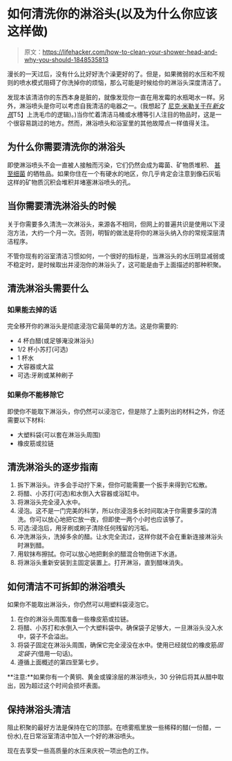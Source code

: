 # 如何清洗你的淋浴头(以及为什么你应该这样做)

> 原文：<https://lifehacker.com/how-to-clean-your-shower-head-and-why-you-should-1848535813>

漫长的一天过后，没有什么比好好洗个澡更好的了。但是，如果微弱的水压和不规则的喷水模式阻碍了你洗掉你的烦恼，那么可能是时候给你的淋浴头深度清洁了。



发现本该清洁你的东西本身是脏的，就像发现你一直在用发霉的水瓶喝水一样。另外，淋浴喷头是你可以考虑自我清洁的电器之一。(我想起了 [尼克·米勒关于在*新女孩*](https://youtu.be/yu_lC03eCho?t=107)T5】上洗毛巾的逻辑)。)当你忙着清洁马桶或水槽等引人注目的物品时，这是一个很容易跳过的地方。然而，淋浴喷头和浴室里的其他故障点一样值得关注。

## **为什么你需要清洗你的淋浴头**

即使淋浴喷头不会一直被人接触而污染，它们仍然会成为霉菌、矿物质堆积、 [甚至细菌](https://journals.asm.org/doi/10.1128/mbio.01614-18?permanently=true) 的牺牲品。如果你住在一个有硬水的地区，你几乎肯定会注意到像石灰垢这样的矿物质沉积会堆积并堵塞淋浴喷头的孔。

## **当你需要清洗淋浴头的时候**

关于你需要多久清洗一次淋浴头，来源各不相同，但网上的普遍共识是使用以下浸泡方法，大约一个月一次。否则，明智的做法是将你的淋浴头纳入你的常规深层清洁程序。

不管你现有的浴室清洁习惯如何，一个很好的指标是，当淋浴头的水压明显减弱或不稳定时，是时候取出并浸泡你的淋浴头了，这可能是由于上面描述的那种积聚。

## **清洗淋浴头需要什么**

### **如果能去掉的话**

完全移开你的淋浴头是彻底浸泡它最简单的方法。这是你需要的:

*   4 杯白醋(或足够淹没淋浴头)
*   1/2 杯小苏打(可选)
*   1 杯水
*   大容器或大盆
*   可选:牙刷或某种刷子

### 如果你不能移除它

即使你不能取下淋浴头，你仍然可以浸泡它，但是除了上面列出的材料之外，你还需要以下材料:

*   大塑料袋(可以套在淋浴头周围)
*   橡皮筋或拉链

## **清洗淋浴头的逐步指南**

1.  拆下淋浴头。许多会手动拧下来，但你可能需要一个扳手来得到它松散。
2.  将醋、小苏打(可选)和水倒入大容器或浴缸中。
3.  将淋浴头完全浸入水中。
4.  浸泡。这不是一门完美的科学，所以你浸泡多长时间取决于你需要多深的清洗。你可以放心地把它放一夜，但即使一两个小时也应该够了。
5.  可选:浸泡后，用牙刷或刷子清除任何残留的污垢。
6.  冲洗淋浴头，洗掉多余的醋。让水完全流过，这样你就不会在重新连接淋浴头时淋到醋。
7.  用软抹布擦拭。你可以放心地把剩余的醋混合物倒进下水道。
8.  将淋浴头重新安装到主固定装置上。打开淋浴，直到醋味消失。

## **如何清洁不可拆卸的淋浴喷头**

如果你不能取出淋浴头，你仍然可以用塑料袋浸泡它。

1.  在你的淋浴头周围准备一些橡皮筋或拉链。
2.  将醋、小苏打和水倒入一个大塑料袋中。确保袋子足够大，一旦淋浴头没入水中，袋子不会溢出。
3.  将袋子固定在淋浴头周围，确保它完全浸没在水中。使用已经就位的橡皮筋*固定袋子*(借用一句话)。
4.  遵循上面概述的第四至第七步。

**注意:**如果你有一个黄铜、黄金或镍涂层的淋浴喷头，30 分钟后将其从醋中取出，因为超过这个时间会损坏表面。

## 保持淋浴头清洁

阻止积聚的最好方法是保持在它的顶部。在喷雾瓶里放一些稀释的醋(一份醋，一份水),在日常浴室清洁中加入一个好的淋浴喷头。

现在去享受一些高质量的水压来庆祝一项出色的工作。